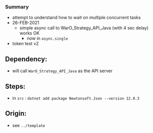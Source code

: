 

### Summary

* attempt to understand how to wait on multiple concurrent tasks 
* 26-FEB-2021
    - simple async call to WarO_Strategy_API_Java (with 4 sec delay) works OK
        - now in `async.single`
* token test v2

Dependency:
---------

* will call `WarO_Strategy_API_Java` as the API server

Steps:
---------

* in `src` : `dotnet add package Newtonsoft.Json --version 12.0.3`

Origin:
---------

* see `../template`
